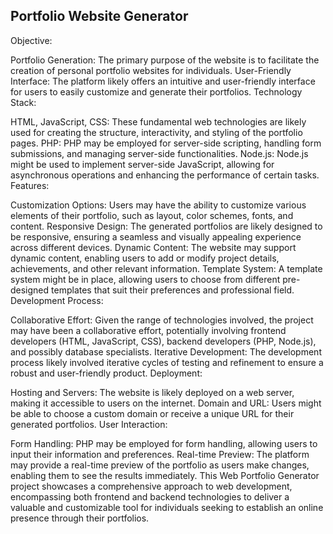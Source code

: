 ## Portfolio Website Generator
Objective:

Portfolio Generation: The primary purpose of the website is to facilitate the creation of personal portfolio websites for individuals.
User-Friendly Interface: The platform likely offers an intuitive and user-friendly interface for users to easily customize and generate their portfolios.
Technology Stack:

HTML, JavaScript, CSS: These fundamental web technologies are likely used for creating the structure, interactivity, and styling of the portfolio pages.
PHP: PHP may be employed for server-side scripting, handling form submissions, and managing server-side functionalities.
Node.js: Node.js might be used to implement server-side JavaScript, allowing for asynchronous operations and enhancing the performance of certain tasks.
Features:

Customization Options: Users may have the ability to customize various elements of their portfolio, such as layout, color schemes, fonts, and content.
Responsive Design: The generated portfolios are likely designed to be responsive, ensuring a seamless and visually appealing experience across different devices.
Dynamic Content: The website may support dynamic content, enabling users to add or modify project details, achievements, and other relevant information.
Template System: A template system might be in place, allowing users to choose from different pre-designed templates that suit their preferences and professional field.
Development Process:

Collaborative Effort: Given the range of technologies involved, the project may have been a collaborative effort, potentially involving frontend developers (HTML, JavaScript, CSS), backend developers (PHP, Node.js), and possibly database specialists.
Iterative Development: The development process likely involved iterative cycles of testing and refinement to ensure a robust and user-friendly product.
Deployment:

Hosting and Servers: The website is likely deployed on a web server, making it accessible to users on the internet.
Domain and URL: Users might be able to choose a custom domain or receive a unique URL for their generated portfolios.
User Interaction:

Form Handling: PHP may be employed for form handling, allowing users to input their information and preferences.
Real-time Preview: The platform may provide a real-time preview of the portfolio as users make changes, enabling them to see the results immediately.
This Web Portfolio Generator project showcases a comprehensive approach to web development, encompassing both frontend and backend technologies to deliver a valuable and customizable tool for individuals seeking to establish an online presence through their portfolios.
